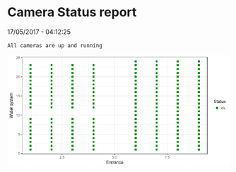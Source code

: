 Camera Status report
================
17/05/2017 - 04:12:25

    All cameras are up and running

![](camreport_files/figure-markdown_github/unnamed-chunk-2-1.png)
